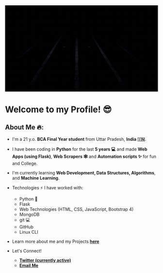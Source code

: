 ![Cover Image](https://github.com/gagangulyani/gagangulyani/raw/master/images/cover.gif)

# Welcome to my Profile! 😎

## About Me 🔥:

- I'm a 21 y.o. **BCA Final Year student** from Uttar Pradesh, **India 🇮🇳**.

- I have been coding in **Python** for the last **5 years 💻** and made **Web Apps (using Flask)**, **Web Scrapers 🕸️** and **Automation scripts ✨** for fun and College.

- I'm currently learning **Web Development, Data Structures, Algorithms**, and **Machine Learning**.

- Technologies ⚡ I have worked with:

  - Python 🐍
  - Flask
  - Web Technologies (HTML, CSS, JavaScript, Bootstrap 4)
  - MongoDB
  - git 💻
  - GitHub
  - Linux CLI

- Learn more about me and my Projects **<a href='https://gagangulyani.me'>here</a>**

- Let's Connect!
  - **<a href='https://twitter.com/gagangulyani'>Twitter (currently active)</a>**
  - **<a href='mailto:gagangulyanig@gmail.com'>Email Me</a>**
